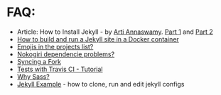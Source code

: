 # FAQ:

- Article: How to Install Jekyll - by [Arti Annaswamy](https://github.com/aannasw). [Part 1](https://artiannaswamy.com/build-a-github-blog-part-1) and [Part 2](https://artiannaswamy.com/build-a-github-blog-part-2)
- [How to build and run a Jekyll site in a Docker container](https://mehmandarov.com/disposable-docker-containers/)
- [Emojis in the projects list?](https://github.com/chinmayagarwal3/indigo/issues/72)
- [Nokogiri dependencie problems?](https://github.com/chinmayagarwal3/indigo/issues/81)
- [Syncing a Fork](https://help.github.com/articles/syncing-a-fork/)
- [Tests with Travis CI - Tutorial](https://www.raywenderlich.com/109418/travis-ci-tutorial)
- [Why Sass?](https://github.com/chinmayagarwal3/indigo/issues/117)
- [Jekyll Example](https://github.com/barryclark/jekyll-now) - how to clone, run and edit jekyll configs
